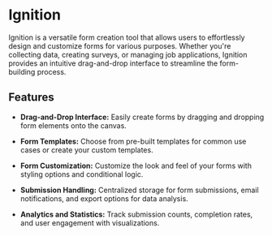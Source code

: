 # Ignition

Ignition is a versatile form creation tool that allows users to effortlessly design and customize forms for various purposes. Whether you're collecting data, creating surveys, or managing job applications, Ignition provides an intuitive drag-and-drop interface to streamline the form-building process.

## Features

- **Drag-and-Drop Interface:** Easily create forms by dragging and dropping form elements onto the canvas.

- **Form Templates:** Choose from pre-built templates for common use cases or create your custom templates.

- **Form Customization:** Customize the look and feel of your forms with styling options and conditional logic.

- **Submission Handling:** Centralized storage for form submissions, email notifications, and export options for data analysis.

- **Analytics and Statistics:** Track submission counts, completion rates, and user engagement with visualizations.
